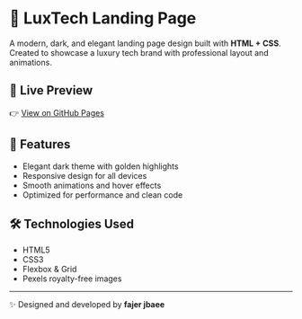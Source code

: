 # 💎 LuxTech Landing Page

A modern, dark, and elegant landing page design built with **HTML + CSS**.  
Created to showcase a luxury tech brand with professional layout and animations.

## 🌌 Live Preview
👉 [View on GitHub Pages](https://fajer-jbaee.github.io/luxtech-landing/)

## 🧱 Features
- Elegant dark theme with golden highlights  
- Responsive design for all devices  
- Smooth animations and hover effects  
- Optimized for performance and clean code

## 🛠️ Technologies Used
- HTML5
- CSS3
- Flexbox & Grid
- Pexels royalty-free images

---

✨ Designed and developed by **fajer jbaee**  
